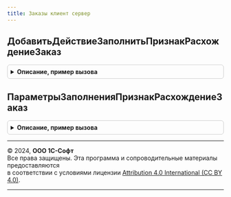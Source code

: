 ```yaml
---
title: Заказы клиент сервер
---
```



## ДобавитьДействиеЗаполнитьПризнакРасхождениеЗаказ
<details style="margin: 1em 0; padding: 0.5em; border: 1px solid #ccc; border-radius: 6px;">

<summary style="font-weight: bold; cursor: pointer;">Описание, пример вызова</summary>

```bsl

// Добавляет действие "ЗаполнитьПризнакРасхождениеЗаказ" в структуру действий
//
// Параметры:
//  СтруктураДействий - Структура - структура действий
//  ПоЗаказам         - Булево    -
//
Процедура ДобавитьДействиеЗаполнитьПризнакРасхождениеЗаказ(СтруктураДействий, ПоЗаказам) Экспорт
```

Пример вызова
```bsl
ЗаказыКлиентСервер.ДобавитьДействиеЗаполнитьПризнакРасхождениеЗаказ(СтруктураДействий, ПоЗаказам) 
```
</details>

## ПараметрыЗаполненияПризнакРасхождениеЗаказ
<details style="margin: 1em 0; padding: 0.5em; border: 1px solid #ccc; border-radius: 6px;">

<summary style="font-weight: bold; cursor: pointer;">Описание, пример вызова</summary>

```bsl

//Возвращает параметры заполнения признака "РасхождениеЗаказ"
//
// Параметры:
//  ПоЗаказам - Булево -
//
// Возвращаемое значение:
//  Структура - содержит:
//               *ПоЗаказам - Булево -
//
Функция ПараметрыЗаполненияПризнакРасхождениеЗаказ(ПоЗаказам) Экспорт
```

Пример вызова
```bsl
Результат = ЗаказыКлиентСервер.ПараметрыЗаполненияПризнакРасхождениеЗаказ(ПоЗаказам) 
```
</details>

---

© 2024, **ООО 1С-Софт**  
Все права защищены. Эта программа и сопроводительные материалы предоставляются  
в соответствии с условиями лицензии [Attribution 4.0 International (CC BY 4.0)](https://creativecommons.org/licenses/by/4.0/legalcode).

---
